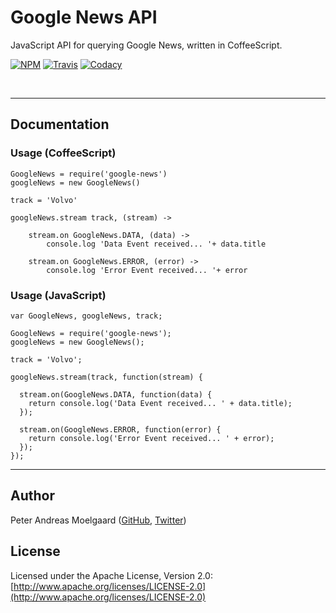 # Google News API
JavaScript API for querying Google News, written in CoffeeScript.
&nbsp;

[![NPM](https://img.shields.io/npm/v/google-news.svg)](https://www.npmjs.com/package/google-news)
[![Travis](https://img.shields.io/travis/pmoelgaard/google-news.svg)](https://travis-ci.org/pmoelgaard/google-news)
[![Codacy](https://img.shields.io/codacy/2832fe8036dc4838bd2074a61f276683.svg)](https://www.codacy.com/public/github_5/google-news)

&nbsp;

---
## Documentation

### Usage (CoffeeScript)

  	GoogleNews = require('google-news')
  	googleNews = new GoogleNews()
  
  	track = 'Volvo'
  	
  	googleNews.stream track, (stream) ->
  
    	stream.on GoogleNews.DATA, (data) ->
      		console.log 'Data Event received... '+ data.title
  
    	stream.on GoogleNews.ERROR, (error) ->
      		console.log 'Error Event received... '+ error


### Usage (JavaScript)
    
	var GoogleNews, googleNews, track;
      
    GoogleNews = require('google-news');
    googleNews = new GoogleNews();
    
    track = 'Volvo';
    
    googleNews.stream(track, function(stream) {
      
      stream.on(GoogleNews.DATA, function(data) {
        return console.log('Data Event received... ' + data.title);
      });
      
      stream.on(GoogleNews.ERROR, function(error) {
        return console.log('Error Event received... ' + error);
      });
    });
    
---

## Author
Peter Andreas Moelgaard ([GitHub](https://github.com/pmoelgaard), [Twitter](https://twitter.com/petermoelgaard))

## License
Licensed under the Apache License, Version 2.0: [http://www.apache.org/licenses/LICENSE-2.0](http://www.apache.org/licenses/LICENSE-2.0)